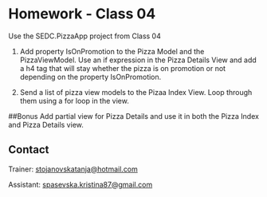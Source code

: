 # Homework - Class 04

Use the SEDC.PizzaApp project from Class 04

1. Add property IsOnPromotion to the Pizza Model and the PizzaViewModel. Use an if expression in the Pizza Details View 
and add a h4 tag that will stay whether the pizza is on promotion or not depending on the property IsOnPromotion.

2. Send a list of pizza view models to the Pizaa Index View. Loop through them using a for loop in the view.

##Bonus
Add partial view for Pizza Details and use it in both the Pizza Index and Pizza Details view.


## Contact
Trainer: stojanovskatanja@hotmail.com

Assistant: spasevska.kristina87@gmail.com